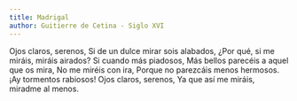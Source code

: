 ```yaml
---
title: Madrigal
author: Guitierre de Cetina - Siglo XVI
---
```

Ojos claros, serenos,
Si de un dulce mirar sois alabados,
¿Por qué, si me miráis, miráis airados?
Si cuando más piadosos,
Más bellos parecéis a aquel que os mira,
No me miréis con ira,
Porque no parezcáis menos hermosos.
¡Ay tormentos rabiosos!
Ojos claros, serenos,
Ya que así me miráis, miradme al menos.
